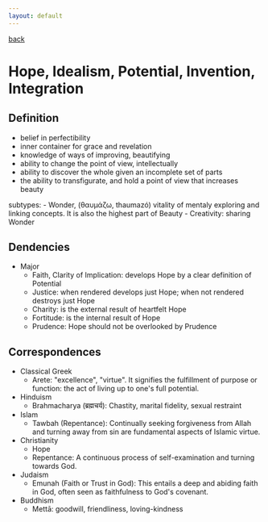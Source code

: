 ```yaml
---
layout: default
---
```

[back](./)

# Hope, Idealism, Potential, Invention, Integration

## Definition


- belief in perfectibility
- inner container for grace and revelation
- knowledge of ways of improving, beautifying
- ability to change the point of view, intellectually
- ability to discover the whole given an incomplete set of parts
- the ability to transfigurate, and hold a point of view that increases beauty

subtypes:
    - Wonder, (θαυμάζω, thaumazó) vitality of mentaly exploring and linking concepts. It is also the highest part of Beauty
    - Creativity: sharing Wonder


## Dendencies

- Major
    - Faith, Clarity of Implication: develops Hope by a clear definition of Potential
    - Justice: when rendered develops just Hope; when not rendered destroys just Hope
    - Charity: is the external result of heartfelt Hope
    - Fortitude: is the internal result of Hope
    - Prudence: Hope should not be overlooked by Prudence


## Correspondences

- Classical Greek
    - Arete: "excellence", "virtue". It signifies the fulfillment of purpose or function: the act of living up to one's full potential.
- Hinduism
    - Brahmacharya (ब्रह्मचर्य): Chastity, marital fidelity, sexual restraint
- Islam
    - Tawbah (Repentance): Continually seeking forgiveness from Allah and turning away from sin are fundamental aspects of Islamic virtue.
- Christianity
    - Hope
    - Repentance: A continuous process of self-examination and turning towards God.
- Judaism
    - Emunah (Faith or Trust in God): This entails a deep and abiding faith in God, often seen as faithfulness to God's covenant.
- Buddhism
    - Mettā: goodwill, friendliness, loving-kindness

